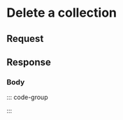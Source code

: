 # Delete a collection

<Api method="delete" endpoint="/api/collection" description="Delete a collection for the logged-in user." />

## Request

<ApiAuth />


## Response

<ApiSchema />

### Body <Badge type="info" text="application/json" class="float-right mt-1" />

::: code-group

<!--@include: @reference/schemas/codes/SUCCESS.md-->

<!--@include: @reference/schemas/codes/COLLECTION_NOT_FOUND.md-->

<!--@include: @reference/schemas/codes/COLLECTION_DELETE_FAILED.md-->

:::